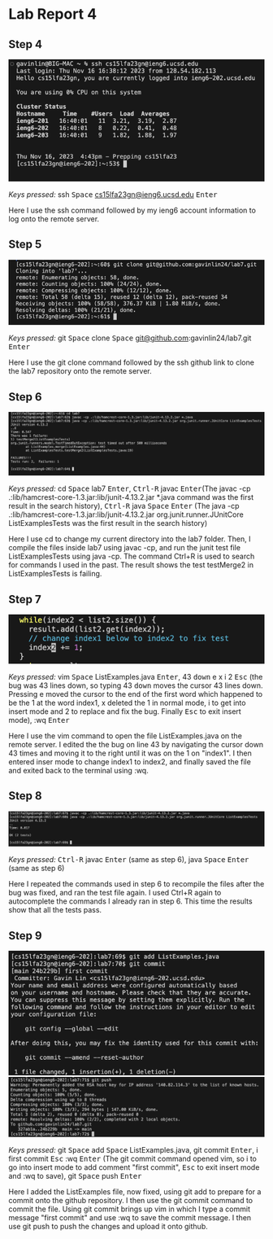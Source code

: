 # Lab Report 4

## Step 4
![4](step4.png)

_Keys pressed:_ ssh <kbd>Space</kbd> cs15lfa23gn@ieng6.ucsd.edu <kbd>Enter</kbd>

Here I use the ssh command followed by my ieng6 account information to log onto the remote server.

## Step 5
![5](step5.png)

_Keys pressed:_ git <kbd>Space</kbd> clone <kbd>Space</kbd> git@github.com:gavinlin24/lab7.git <kbd>Enter</kbd>

Here I use the git clone command followed by the ssh github link to clone the lab7 repository onto the remote server. 

## Step 6
![6](step6.png)

_Keys pressed:_ cd <kbd>Space</kbd> lab7 <kbd>Enter</kbd>, <kbd>Ctrl-R</kbd> javac <kbd>Enter</kbd>(The javac -cp .:lib/hamcrest-core-1.3.jar:lib/junit-4.13.2.jar *.java command was the first result in the search history), <kbd>Ctrl-R</kbd> java <kbd>Space</kbd> <kbd>Enter</kbd> (The java -cp .:lib/hamcrest-core-1.3.jar:lib/junit-4.13.2.jar org.junit.runner.JUnitCore ListExamplesTests was the first result in the search history)

Here I use cd to change my current directory into the lab7 folder. Then, I compile the files inside lab7 using javac -cp, and run the junit test file ListExamplesTests using java -cp. The command Ctrl+R is used to search for commands I used in the past. The result shows the test testMerge2 in ListExamplesTests is failing.

## Step 7
![7](step7.png)

_Keys pressed:_ vim <kbd>Space</kbd> ListExamples.java <kbd>Enter</kbd>, 43 <kbd>down</kbd> e x i 2 <kbd>Esc</kbd> (the bug was 43 lines down, so typing 43 <kbd>down</kbd> moves the cursor 43 lines down. Pressing e moved the cursor to the end of the first word which happened to be the 1 at the word index1, x deleted the 1 in normal mode, i to get into insert mode and 2 to replace and fix the bug. Finally <kbd>Esc</kbd> to exit insert mode), :wq <kbd>Enter</kbd>

Here I use the vim command to open the file ListExamples.java on the remote server. I edited the the bug on line 43 by navigating the cursor down 43 times and moving it to the right until it was on the 1 on "index1". I then entered inser mode to change index1 to index2, and finally saved the file and exited back to the terminal using :wq. 

## Step 8
![8](step8.png)

_Keys pressed:_ <kbd>Ctrl-R</kbd> javac <kbd>Enter</kbd> (same as step 6), <Ctrl-R> java <kbd>Space</kbd> <kbd>Enter</kbd> (same as step 6)

Here I repeated the commands used in step 6 to recompile the files after the bug was fixed, and ran the test file again. I used Ctrl+R again to autocomplete the commands I already ran in step 6. This time the results show that all the tests pass.

## Step 9
![9.1](step9.1.png)
![9.2](step9.2.png)

_Keys pressed:_ git <kbd>Space</kbd> add <kbd>Space</kbd> ListExamples.java, git commit <kbd>Enter</kbd>, i first commit <kbd>Esc</kbd> :wq <kbd>Enter</kbd> (The git commit command opened vim, so i to go into insert mode to add comment "first commit", <kbd>Esc</kbd> to exit insert mode and :wq to save), git <kbd>Space</kbd> push <kbd>Enter</kbd>

Here I added the ListExamples file, now fixed, using git add to prepare for a commit onto the github repository. I then use the git commit command to commit the file. Using git commit brings up vim in which I type a commit message "first commit" and use :wq to save the commit message. I then use git push to push the changes and upload it onto github.
